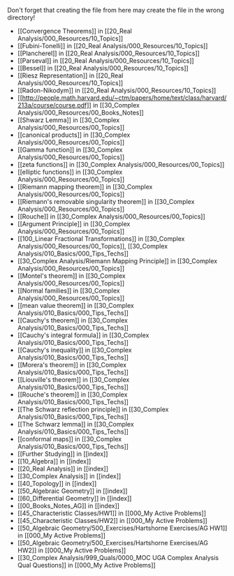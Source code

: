 Don't forget that creating the file from here may create the file in the wrong directory!
- [[Convergence Theorems]] in [[20_Real Analysis/000_Resources/10_Topics]]
- [[Fubini-Tonelli]] in [[20_Real Analysis/000_Resources/10_Topics]]
- [[Plancherel]] in [[20_Real Analysis/000_Resources/10_Topics]]
- [[Parseval]] in [[20_Real Analysis/000_Resources/10_Topics]]
- [[Bessel]] in [[20_Real Analysis/000_Resources/10_Topics]]
- [[Riesz Representation]] in [[20_Real Analysis/000_Resources/10_Topics]]
- [[Radon-Nikodym]] in [[20_Real Analysis/000_Resources/10_Topics]]
- [[http://people.math.harvard.edu/~ctm/papers/home/text/class/harvard/213a/course/course.pdf]] in [[30_Complex Analysis/000_Resources/00_Books_Notes]]
- [[Shwarz Lemma]] in [[30_Complex Analysis/000_Resources/00_Topics]]
- [[canonical products]] in [[30_Complex Analysis/000_Resources/00_Topics]]
- [[Gamma function]] in [[30_Complex Analysis/000_Resources/00_Topics]]
- [[zeta functions]] in [[30_Complex Analysis/000_Resources/00_Topics]]
- [[elliptic functions]] in [[30_Complex Analysis/000_Resources/00_Topics]]
- [[Riemann mapping theorem]] in [[30_Complex Analysis/000_Resources/00_Topics]]
- [[Riemann's removable singularity theorem]] in [[30_Complex Analysis/000_Resources/00_Topics]]
- [[Rouche]] in [[30_Complex Analysis/000_Resources/00_Topics]]
- [[Argument Principle]] in [[30_Complex Analysis/000_Resources/00_Topics]]
- [[100_Linear Fractional Transformations]] in [[30_Complex Analysis/000_Resources/00_Topics]], [[30_Complex Analysis/010_Basics/000_Tips_Techs]]
- [[30_Complex Analysis/Riemann Mapping Principle]] in [[30_Complex Analysis/000_Resources/00_Topics]]
- [[Montel's theorem]] in [[30_Complex Analysis/000_Resources/00_Topics]]
- [[Normal families]] in [[30_Complex Analysis/000_Resources/00_Topics]]
- [[mean value theorem]] in [[30_Complex Analysis/010_Basics/000_Tips_Techs]]
- [[Cauchy's theorem]] in [[30_Complex Analysis/010_Basics/000_Tips_Techs]]
- [[Cauchy's integral formula]] in [[30_Complex Analysis/010_Basics/000_Tips_Techs]]
- [[Cauchy's inequality]] in [[30_Complex Analysis/010_Basics/000_Tips_Techs]]
- [[Morera's theorem]] in [[30_Complex Analysis/010_Basics/000_Tips_Techs]]
- [[Liouville's theorem]] in [[30_Complex Analysis/010_Basics/000_Tips_Techs]]
- [[Rouche's theorem]] in [[30_Complex Analysis/010_Basics/000_Tips_Techs]]
- [[The Schwarz reflection principle]] in [[30_Complex Analysis/010_Basics/000_Tips_Techs]]
- [[The Schwarz lemma]] in [[30_Complex Analysis/010_Basics/000_Tips_Techs]]
- [[conformal maps]] in [[30_Complex Analysis/010_Basics/000_Tips_Techs]]
- [[Further Studying]] in [[index]]
- [[10_Algebra]] in [[index]]
- [[20_Real Analysis]] in [[index]]
- [[30_Complex Analysis]] in [[index]]
- [[40_Topology]] in [[index]]
- [[50_Algebraic Geometry]] in [[index]]
- [[60_Differential Geometry]] in [[index]]
- [[00_Books_Notes_AG]] in [[index]]
- [[45_Characteristic Classes/HW1]] in [[000_My Active Problems]]
- [[45_Characteristic Classes/HW2]] in [[000_My Active Problems]]
- [[50_Algebraic Geometry/500_Exercises/Hartshorne Exercises/AG HW1]] in [[000_My Active Problems]]
- [[50_Algebraic Geometry/500_Exercises/Hartshorne Exercises/AG HW2]] in [[000_My Active Problems]]
- [[30_Complex Analysis/999_Quals/0000_MOC UGA Complex Analysis Qual Questions]] in [[000_My Active Problems]]